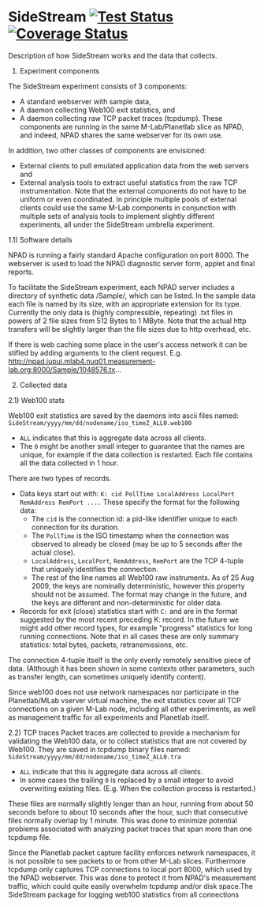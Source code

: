 SideStream  [![Test Status](https://travis-ci.org/gfr10598/sidestream.svg?branch=master)](https://travis-ci.org/gfr10598/sidestream.svg?branch=master) [![Coverage Status](https://coveralls.io/repos/github/gfr10598/sidestream/badge.svg?branch=master)](https://coveralls.io/github/gfr10598/sidestream?branch=master)
==========

Description of how SideStream works and the data that collects.

1) Experiment components

The SideStream experiment consists of 3 components:
  * A standard webserver with sample data,
  * A daemon collecting Web100 exit statistics, and
  * A daemon collecting raw TCP packet traces (tcpdump).
These components are running in the same M-Lab/Planetlab slice as NPAD, and indeed, NPAD shares the same webserver for
its own use.

In addition, two other classes of components are envisioned:
  * External clients to pull emulated application data from the web servers and 
  * External analysis tools to extract useful statistics from the raw TCP instrumentation. 
Note that the external components do not have to be uniform or even coordinated. In principle multiple pools of external
clients could use the same M-Lab components in conjunction with multiple sets of analysis tools to implement slightly
different experiments, all under the SideStream umbrella experiment.

1.1) Software details

NPAD is running a fairly standard Apache configuration on port 8000. The webserver is used to load the NPAD diagnostic
server form, applet and final reports. 

To facilitate the SideStream experiment, each NPAD server includes a directory of synthetic data /Sample/, which can be
listed. In the sample data each file is named by its size, with an appropriate extension for its type. Currently the
only data is (highly compressible, repeating) .txt files in powers of 2 file sizes from 512 Bytes to 1 MByte. Note that
the actual http transfers will be slightly larger than the file sizes due to http overhead, etc.

If there is web caching some place in the user's access network it can be stifled by adding arguments to the client
request. E.g. 
http://npad.iupui.mlab4.nuq01.measurement-lab.org:8000/Sample/1048576.tx...

2) Collected data 

2.1) Web100 stats

Web100 exit statistics are saved by the daemons into ascii files named:
`SideStream/yyyy/mm/dd/nodename/iso_timeZ_ALL0.web100`
  * `ALL` indicates that this is aggregate data across all clients.
  * The `0` might be another small integer to guarantee that the names are unique, for example if the data collection is
    restarted.
Each file contains all the data collected in 1 hour.

There are two types of records.
  * Data keys start out with: `K: cid PollTime LocalAddress LocalPort RemAddress RemPort ....` These specify the format
    for the following data:
    * The `cid` is the connection id: a pid-like identifier unique to each connection for its duration.
    * The `PollTime` is the ISO timestamp when the connection was observed to already be closed (may be up to 5 seconds
      after the actual close).
    * `LocalAddress`, `LocalPort`, `RemAddress`, `RemPort` are the TCP 4-tuple that uniquely identifies the connection.
    * The rest of the line names all Web100 raw instruments. As of 25 Aug 2009, the keys are nominally deterministic, 
      however this property should not be assumed. The format may change in the future, and the keys are different and
      non-deterministic for older data.
  * Records for exit (close) statistics start with `C:` and are in the format suggested by the most recent preceding
    K: record.
In the future we might add other record types, for example "progress" statistics for long running connections. Note that
in all cases these are only summary statistics: total bytes, packets, retransmissions, etc. 

The connection 4-tuple itself is the only evenly remotely sensitive piece of data. (Although it has been shown in some
contexts other parameters, such as transfer length, can sometimes uniquely identify content).

Since web100 does not use network namespaces nor participate in the Planetlab/MLab vserver virtual machine, the exit
statistics cover all TCP connections on a given M-Lab node, including all other experiments, as well as management
traffic for all experiments and Planetlab itself.

2.2) TCP traces
Packet traces are collected to provide a mechanism for validating the Web100 data, or to collect statistics that are
not covered by Web100. They are saved in tcpdump binary files named:
`SideStream/yyyy/mm/dd/nodename/iso_timeZ_ALL0.tra`
  * `ALL` indicate that this is aggregate data across all clients. 
  * In some cases the trailing `0` is replaced by a small integer to avoid overwriting existing files. (E.g. When the
    collection process is restarted.)

These files are normally slightly longer than an hour, running from about 50 seconds before to about 10 seconds after 
the hour, such that consecutive files normally overlap by 1 minute. This was done to minimize potential problems
associated with analyzing packet traces that span more than one tcpdump file.

Since the Planetlab packet capture facility enforces network namespaces, it is not possible to see packets to or from
other M-Lab slices. Furthermore tcpdump only captures TCP connections to local port 8000, which used by the NPAD
webserver. This was done to protect it from NPAD's measurement traffic, which could quite easily overwhelm tcpdump
and/or disk space.The SideStream package for logging web100 statistics from all connections
